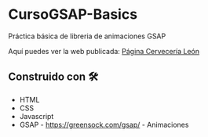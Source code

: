 # CursoGSAP-Basics

Práctica básica de libreria de animaciones GSAP

Aquí puedes ver la web publicada: <a href="https://nickochamorro.github.io/CursoGSAP-Basics/" target="_blank">Página Cervecería León</a>

## Construido con 🛠️

* HTML
* CSS
* Javascript
* GSAP - https://greensock.com/gsap/ - Animaciones
